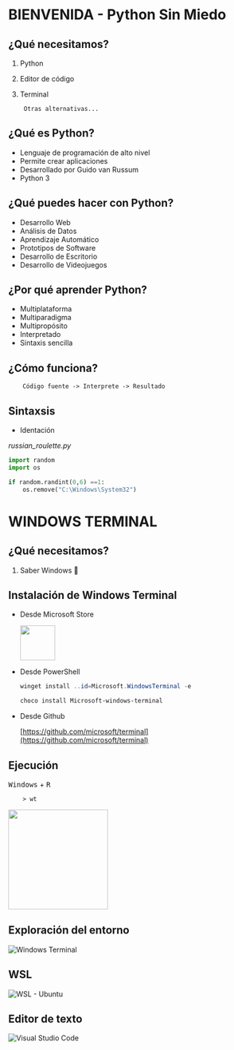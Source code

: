 # **BIENVENIDA - Python Sin Miedo**

## ¿Qué necesitamos?
1. Python
2. Editor de código
3. Terminal

		Otras alternativas...

## ¿Qué es Python?

- Lenguaje de programación de alto nivel
- Permite crear aplicaciones
- Desarrollado por Guido van Russum
- Python 3

## ¿Qué puedes hacer con Python?
-	Desarrollo Web
-	Análisis de Datos
-	Aprendizaje Automático
-	Prototipos de Software
-	Desarrollo de Escritorio
-	Desarrollo de Videojuegos

## ¿Por qué aprender Python?
-	Multiplataforma
-	Multiparadigma
-	Multipropósito
-	Interpretado
-	Sintaxis sencilla

## ¿Cómo funciona?

		Código fuente -> Interprete -> Resultado


## Sintaxsis

-	Identación


*russian_roulette.py*

```python
import random
import os

if random.randint(0,6) ==1:
	os.remove("C:\Windows\System32")
```

# **WINDOWS TERMINAL**

## ¿Qué necesitamos?

1. Saber Windows 🤭

## Instalación de Windows Terminal
-	Desde Microsoft Store

	<img style="width: 70px" src="https://upload.wikimedia.org/wikipedia/commons/1/16/Microsoft_Store_Fluent_Design_icon.png" />

-	Desde PowerShell
	```powershell
	winget install ..id=Microsoft.WindowsTerminal -e
	```
	```powershell
	choco install Microsoft-windows-terminal
	```
-	Desde Github

	[https://github.com/microsoft/terminal](https://github.com/microsoft/terminal)

## Ejecución

<kbd>Windows</kbd> + <kbd>R</kbd> 

		> wt

<img style="height: 200px" src="https://www.solvetic.com/uploads/monthly_07_2020/tutorials-7463-0-37735000-1595248981.png" />

## Exploración del entorno
![Windows Terminal](https://docs.microsoft.com/en-us/windows/terminal/images/experimental-retro-terminal-effect.gif)

## WSL
![WSL - Ubuntu](https://techcommunity.microsoft.com/t5/image/serverpage/image-id/205315i3D81D050A21068C2/image-size/large?v=v2&px=999)

## Editor de texto
![Visual Studio Code](https://devblogs.microsoft.com/python/wp-content/uploads/sites/12/2019/10/Oct19-jupyter.gif)

